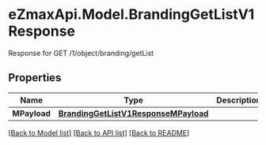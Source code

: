 # eZmaxApi.Model.BrandingGetListV1Response
Response for GET /1/object/branding/getList

## Properties

Name | Type | Description | Notes
------------ | ------------- | ------------- | -------------
**MPayload** | [**BrandingGetListV1ResponseMPayload**](BrandingGetListV1ResponseMPayload.md) |  | 

[[Back to Model list]](../README.md#documentation-for-models) [[Back to API list]](../README.md#documentation-for-api-endpoints) [[Back to README]](../README.md)


